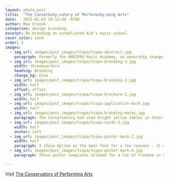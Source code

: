 ```yaml
---
layout: photo_post
title:  "The Conser&shy;vatory of Perfor&shy;ming Arts"
date:   2015-01-03 18:12:48 -0700
author: Max Fronek
categories: design branding
excerpt: Re-branding an established kid's music school.
cover_color: sand
order: 5
images:
  - img_url: images/post_images/tcopa/tcopa-abstract.jpg
    paragraph: Formerly the HORIPRO Music Academy, an ownership change was the perfect time to rebrand. Their brief was simple&#58; the new style had to be classic, trustworthy and adaptable enough to work for all the school's offerings. From summer camps for 3 year olds to high schoolers preparing for college, the style had to fit a range of applications.
  - img_url: images/post_images/tcopa/tcopa-branding-1.jpg
    width: threequarters 
    heading: Branding
    change_bg: blue
  - img_url: images/post_images/tcopa/tcopa-branding-2.jpg 
    width: half
    offset: offset  
  - img_url: images/post_images/tcopa/tcopa-brochure-1.jpg 
    width: half
  - img_url: images/post_images/tcopa/tcopa-application-mock.jpg 
    width: half            
  - img_url: images/post_images/tcopa/tcopa-branding-mocks.jpg
    paragraph: The Conservatory had used bright yellow tables in their classrooms since its inception, so I decided to elevate this and make it their signature color. I made “Conservatory yellow” the baseline to present their new complementary color scheme. The yellow shade in the logo is the exact same as the table.
  - img_url: images/post_images/tcopa/tcopa-cards-2.jpg
    width: half
    anchor: left
  - img_url: images/post_images/tcopa/tcopa-poster-mock-2.jpg
    width: half
    paragraph: I chose Optima as the main font for a few reasons - it evokes a feeling of familiarity without being over-used, lending a certain trustworthiness to the brand. It also felt like a more modern take on an old classic, and could be adapted to many different use cases. It feels like a serif font without the serifs, and that was perfect for The Conservatory.    
  - img_url: images/post_images/tcopa/tcopa-poster-mock-4.jpg
    paragraph: These poster templates allowed for a lot of freedom in design for various events, and were made with ease of use in mind so the in-house team could quickly tweak them as needed. The images used were photos of the students and staff I took as a part of the rebranding effort.

---
```


Visit [The Conservatory of Performing Arts](http://tcopa.com)<br />
